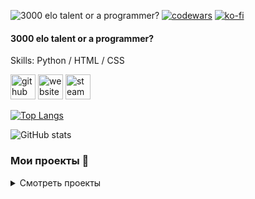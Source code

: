 
![3000 elo talent or a programmer?](https://yt3.googleusercontent.com/bTy1LBBv-rw6rna1Hd6s4w_tqRaEMQsh0-9c0fKOm4cV-Cjhi3B8MEbixYVKnsLlQcm4-CYpbsE=w1707-fcrop64=1,00005a57ffffa5a8-k-c0xffffffff-no-nd-rj)
[![codewars](https://www.codewars.com/users/username/badges/small)](https://www.codewars.com/users/kaz1nak)
[![ko-fi](https://img.shields.io/badge/is--online-github-0f0.svg)](https://github.com/kaz1nak666?tab=overview&from=2024-05-01)
#### 3000 elo talent or a programmer?


Skills:  Python / HTML / CSS



[<img src='https://cdn.jsdelivr.net/npm/simple-icons@3.0.1/icons/github.svg' alt='github' height='40'>](https://github.com/kaz1nak666)  [<img src='https://cdn.jsdelivr.net/npm/simple-icons@3.0.1/icons/icloud.svg' alt='website' height='40'>](https://www.youtube.com/@-kaz1nak)  [<img src='https://cdn.jsdelivr.net/npm/simple-icons@3.0.1/icons/steam.svg' alt='steam' height='40'>](https://steamcommunity.com/id/kaz1nak/)  

[![Top Langs](https://github-readme-stats.vercel.app/api/top-langs/?username=kaz1nak666)](https://github.com/anuraghazra/github-readme-stats)

![GitHub stats](https://github-readme-stats.vercel.app/api?username=kaz1nak666&show_icons=true&count_private=true)  


### Мои проекты 🚀 
<details>
  <summary>Смотреть проекты</summary>
  <ul>
    <li><a href="https://github.com/kaz1nak666/clicker-windowsforms">Кликер WindowsForms</a></li>
    <li><a href="https://github.com/kaz1nak666/ITTopDiary">Электронный дневник.app</a></li>
  </ul>
</details>

